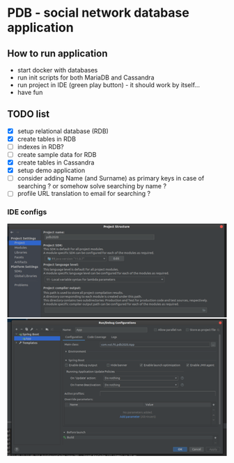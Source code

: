 # PDB - social network database application

## How to run application
- start docker with databases
- run init scripts for both MariaDB and Cassandra
- run project in IDE (green play button) - it should work by itself...
- have fun

## TODO list
- [x] setup relational database (RDB)
- [x] create tables in RDB
- [ ] indexes in RDB?
- [ ] create sample data for RDB
- [x] create tables in Cassandra
- [x] setup demo application
- [ ] consider adding Name (and Surname) as primary keys in case of searching ? or somehow solve searching by name ?
- [ ] profile URL translation to email for searching ?

### IDE configs

![project structure](https://github.com/TomasLapsansky/PDB/blob/main/img/project_structure.png)
![run configuration](https://github.com/TomasLapsansky/PDB/blob/main/img/run_config.png)
